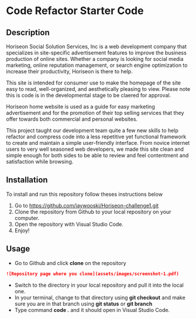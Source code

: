 # Code Refactor Starter Code

## Description
Horiseon Social Solution Services, Inc is a web development company that specializes in site-specific advertisement
features to improve the business production of online sites. Whether a company is looking for social media marketing, online reputation management, or search engine optimization to increase their productivity, Horiseon is there to help.

This site is intended for consumer use to make the homepage of the site easy to read, well-organized, and aesthetically pleasing to view. Please note this is code is in the developmental stage to be claered for approval.

Horiseon home website is used as a guide for easy marketing advertisement and for the promotion of their top selling services that they offer towards both commercial and personal websites. 

This project taught our development team quite a few new skills to help refactor and compress code into a less repetitive yet functional framework to create and maintain a simple user-friendly interface. From novice internet users to very well seasoned web developers, we made this site clean and simple enough for both sides to be able to review and feel contentment and satisfaction while browsing.

## Installation
To install and run this repository follow theses instructions below
1. Go to https://github.com/jaywooski/Horiseon-challenge1.git
2. Clone the repository from Github to your local repository on your computer.
3. Open the  repository with Visual Studio Code.
4. Enjoy!


## Usage
* Go to Github and click **clone** on the repository
```md
![Repository page where you clone](assets/images/screenshot-1.pdf)
```
* Switch to the directory in your local repository and pull it into the local one. 
* In your terminal, change to that directory using **git checkout** and make sure you are in that branch using **git status** or **git branch**
* Type command **code .** and it should open in Visual Studio Code.
